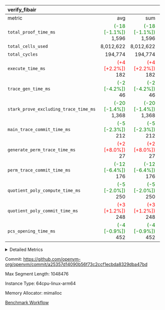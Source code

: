 | verify_fibair |||||
|:---|---:|---:|---:|---:|
|metric|avg|sum|max|min|
| `total_proof_time_ms ` | <span style='color: green'>(-18 [-1.1%])</span> 1,596 | <span style='color: green'>(-18 [-1.1%])</span> 1,596 | <span style='color: green'>(-18 [-1.1%])</span> 1,596 | <span style='color: green'>(-18 [-1.1%])</span> 1,596 |
| `total_cells_used    ` |  8,012,622 |  8,012,622 |  8,012,622 |  8,012,622 |
| `total_cycles        ` |  194,774 |  194,774 |  194,774 |  194,774 |
| `execute_time_ms     ` | <span style='color: red'>(+4 [+2.2%])</span> 182 | <span style='color: red'>(+4 [+2.2%])</span> 182 | <span style='color: red'>(+4 [+2.2%])</span> 182 | <span style='color: red'>(+4 [+2.2%])</span> 182 |
| `trace_gen_time_ms   ` | <span style='color: green'>(-2 [-4.2%])</span> 46 | <span style='color: green'>(-2 [-4.2%])</span> 46 | <span style='color: green'>(-2 [-4.2%])</span> 46 | <span style='color: green'>(-2 [-4.2%])</span> 46 |
| `stark_prove_excluding_trace_time_ms` | <span style='color: green'>(-20 [-1.4%])</span> 1,368 | <span style='color: green'>(-20 [-1.4%])</span> 1,368 | <span style='color: green'>(-20 [-1.4%])</span> 1,368 | <span style='color: green'>(-20 [-1.4%])</span> 1,368 |
| `main_trace_commit_time_ms` | <span style='color: green'>(-5 [-2.3%])</span> 212 | <span style='color: green'>(-5 [-2.3%])</span> 212 | <span style='color: green'>(-5 [-2.3%])</span> 212 | <span style='color: green'>(-5 [-2.3%])</span> 212 |
| `generate_perm_trace_time_ms` | <span style='color: red'>(+2 [+8.0%])</span> 27 | <span style='color: red'>(+2 [+8.0%])</span> 27 | <span style='color: red'>(+2 [+8.0%])</span> 27 | <span style='color: red'>(+2 [+8.0%])</span> 27 |
| `perm_trace_commit_time_ms` | <span style='color: green'>(-12 [-6.4%])</span> 176 | <span style='color: green'>(-12 [-6.4%])</span> 176 | <span style='color: green'>(-12 [-6.4%])</span> 176 | <span style='color: green'>(-12 [-6.4%])</span> 176 |
| `quotient_poly_compute_time_ms` | <span style='color: green'>(-5 [-2.0%])</span> 250 | <span style='color: green'>(-5 [-2.0%])</span> 250 | <span style='color: green'>(-5 [-2.0%])</span> 250 | <span style='color: green'>(-5 [-2.0%])</span> 250 |
| `quotient_poly_commit_time_ms` | <span style='color: red'>(+3 [+1.2%])</span> 248 | <span style='color: red'>(+3 [+1.2%])</span> 248 | <span style='color: red'>(+3 [+1.2%])</span> 248 | <span style='color: red'>(+3 [+1.2%])</span> 248 |
| `pcs_opening_time_ms ` | <span style='color: green'>(-4 [-0.9%])</span> 452 | <span style='color: green'>(-4 [-0.9%])</span> 452 | <span style='color: green'>(-4 [-0.9%])</span> 452 | <span style='color: green'>(-4 [-0.9%])</span> 452 |



<details>
<summary>Detailed Metrics</summary>

|  | verify_program_compile_ms | total_cells | stark_prove_excluding_trace_time_ms | quotient_poly_compute_time_ms | quotient_poly_commit_time_ms | perm_trace_commit_time_ms | pcs_opening_time_ms | main_trace_commit_time_ms |
| --- | --- | --- | --- | --- | --- | --- | --- |
|  | 4 | 32 | 12 | 0 | 1 | 0 | 4 | 5 | 

| air_name | rows | quotient_deg | main_cols | interactions | constraints | cells |
| --- | --- | --- | --- | --- | --- | --- |
| AccessAdapterAir<2> |  | 4 |  | 5 | 12 |  | 
| AccessAdapterAir<4> |  | 4 |  | 5 | 12 |  | 
| AccessAdapterAir<8> |  | 4 |  | 5 | 12 |  | 
| FibonacciAir | 16 | 1 | 2 |  | 5 | 32 | 
| FriReducedOpeningAir |  | 4 |  | 35 | 59 |  | 
| NativePoseidon2Air<BabyBearParameters>, 1> |  | 4 |  | 31 | 302 |  | 
| PhantomAir |  | 4 |  | 3 | 4 |  | 
| ProgramAir |  | 1 |  | 1 | 4 |  | 
| VariableRangeCheckerAir |  | 1 |  | 1 | 4 |  | 
| VmAirWrapper<BranchNativeAdapterAir, BranchEqualCoreAir<1> |  | 2 |  | 11 | 23 |  | 
| VmAirWrapper<JalNativeAdapterAir, JalCoreAir> |  | 4 |  | 7 | 6 |  | 
| VmAirWrapper<NativeAdapterAir<2, 0>, PublicValuesCoreAir> |  | 4 |  | 11 | 22 |  | 
| VmAirWrapper<NativeAdapterAir<2, 1>, FieldArithmeticCoreAir> |  | 4 |  | 15 | 23 |  | 
| VmAirWrapper<NativeLoadStoreAdapterAir<1>, NativeLoadStoreCoreAir<1> |  | 4 |  | 19 | 31 |  | 
| VmAirWrapper<NativeVectorizedAdapterAir<4>, FieldExtensionCoreAir> |  | 4 |  | 15 | 23 |  | 
| VmConnectorAir |  | 4 |  | 3 | 8 |  | 
| VolatileBoundaryAir |  | 4 |  | 4 | 16 |  | 

| group | trace_gen_time_ms | total_proof_time_ms | total_cycles | total_cells_used | total_cells | stark_prove_excluding_trace_time_ms | quotient_poly_compute_time_ms | quotient_poly_commit_time_ms | perm_trace_commit_time_ms | pcs_opening_time_ms | main_trace_commit_time_ms | generate_perm_trace_time_ms | fri.log_blowup | execute_time_ms |
| --- | --- | --- | --- | --- | --- | --- | --- | --- | --- | --- | --- | --- | --- | --- |
| verify_fibair | 46 | 1,596 | 194,774 | 8,012,622 | 23,304,216 | 1,368 | 250 | 248 | 176 | 452 | 212 | 27 | 2 | 182 | 

| group | air_name | rows | prep_cols | perm_cols | main_cols | cells |
| --- | --- | --- | --- | --- | --- | --- |
| verify_fibair | AccessAdapterAir<2> | 32,768 |  | 16 | 11 | 884,736 | 
| verify_fibair | AccessAdapterAir<4> | 16,384 |  | 16 | 13 | 475,136 | 
| verify_fibair | AccessAdapterAir<8> | 4,096 |  | 16 | 17 | 135,168 | 
| verify_fibair | FriReducedOpeningAir | 512 |  | 76 | 64 | 71,680 | 
| verify_fibair | NativePoseidon2Air<BabyBearParameters>, 1> | 2,048 |  | 36 | 348 | 786,432 | 
| verify_fibair | PhantomAir | 2,048 |  | 8 | 6 | 28,672 | 
| verify_fibair | ProgramAir | 8,192 |  | 8 | 10 | 147,456 | 
| verify_fibair | VariableRangeCheckerAir | 262,144 | 2 | 8 | 1 | 2,359,296 | 
| verify_fibair | VmAirWrapper<BranchNativeAdapterAir, BranchEqualCoreAir<1> | 32,768 |  | 28 | 23 | 1,671,168 | 
| verify_fibair | VmAirWrapper<JalNativeAdapterAir, JalCoreAir> | 8,192 |  | 12 | 10 | 180,224 | 
| verify_fibair | VmAirWrapper<NativeAdapterAir<2, 1>, FieldArithmeticCoreAir> | 131,072 |  | 20 | 30 | 6,553,600 | 
| verify_fibair | VmAirWrapper<NativeLoadStoreAdapterAir<1>, NativeLoadStoreCoreAir<1> | 131,072 |  | 24 | 41 | 8,519,680 | 
| verify_fibair | VmAirWrapper<NativeVectorizedAdapterAir<4>, FieldExtensionCoreAir> | 4,096 |  | 20 | 40 | 245,760 | 
| verify_fibair | VmConnectorAir | 2 | 1 | 8 | 4 | 24 | 
| verify_fibair | VolatileBoundaryAir | 65,536 |  | 8 | 11 | 1,245,184 | 

</details>


Commit: https://github.com/openvm-org/openvm/commit/a25357d14090b56f73c2ccf1ecbda8329dba47bd

Max Segment Length: 1048476

Instance Type: 64cpu-linux-arm64

Memory Allocator: mimalloc

[Benchmark Workflow](https://github.com/openvm-org/openvm/actions/runs/12585349377)
